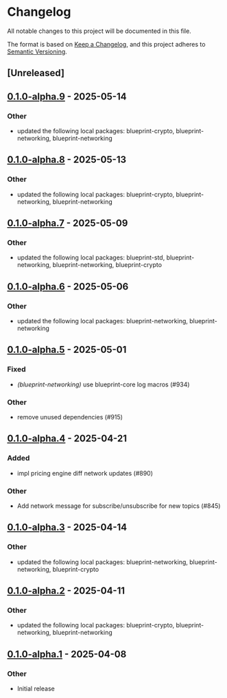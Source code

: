 # Changelog

All notable changes to this project will be documented in this file.

The format is based on [Keep a Changelog](https://keepachangelog.com/en/1.0.0/),
and this project adheres to [Semantic Versioning](https://semver.org/spec/v2.0.0.html).

## [Unreleased]

## [0.1.0-alpha.9](https://github.com/tangle-network/blueprint/compare/blueprint-networking-round-based-extension-v0.1.0-alpha.8...blueprint-networking-round-based-extension-v0.1.0-alpha.9) - 2025-05-14

### Other

- updated the following local packages: blueprint-crypto, blueprint-networking, blueprint-networking

## [0.1.0-alpha.8](https://github.com/tangle-network/blueprint/compare/blueprint-networking-round-based-extension-v0.1.0-alpha.7...blueprint-networking-round-based-extension-v0.1.0-alpha.8) - 2025-05-13

### Other

- updated the following local packages: blueprint-crypto, blueprint-networking, blueprint-networking

## [0.1.0-alpha.7](https://github.com/tangle-network/blueprint/compare/blueprint-networking-round-based-extension-v0.1.0-alpha.6...blueprint-networking-round-based-extension-v0.1.0-alpha.7) - 2025-05-09

### Other

- updated the following local packages: blueprint-std, blueprint-networking, blueprint-networking, blueprint-crypto

## [0.1.0-alpha.6](https://github.com/tangle-network/blueprint/compare/blueprint-networking-round-based-extension-v0.1.0-alpha.5...blueprint-networking-round-based-extension-v0.1.0-alpha.6) - 2025-05-06

### Other

- updated the following local packages: blueprint-networking, blueprint-networking

## [0.1.0-alpha.5](https://github.com/tangle-network/blueprint/compare/blueprint-networking-round-based-extension-v0.1.0-alpha.4...blueprint-networking-round-based-extension-v0.1.0-alpha.5) - 2025-05-01

### Fixed

- *(blueprint-networking)* use blueprint-core log macros (#934)

### Other

- remove unused dependencies (#915)

## [0.1.0-alpha.4](https://github.com/tangle-network/blueprint/compare/blueprint-networking-round-based-extension-v0.1.0-alpha.3...blueprint-networking-round-based-extension-v0.1.0-alpha.4) - 2025-04-21

### Added

- impl pricing engine diff network updates (#890)

### Other

- Add network message for subscribe/unsubscribe for new topics (#845)

## [0.1.0-alpha.3](https://github.com/tangle-network/blueprint/compare/blueprint-networking-round-based-extension-v0.1.0-alpha.2...blueprint-networking-round-based-extension-v0.1.0-alpha.3) - 2025-04-14

### Other

- updated the following local packages: blueprint-networking, blueprint-networking, blueprint-crypto

## [0.1.0-alpha.2](https://github.com/tangle-network/blueprint/compare/blueprint-networking-round-based-extension-v0.1.0-alpha.1...blueprint-networking-round-based-extension-v0.1.0-alpha.2) - 2025-04-11

### Other

- updated the following local packages: blueprint-crypto, blueprint-networking, blueprint-networking

## [0.1.0-alpha.1](https://github.com/tangle-network/blueprint/releases/tag/blueprint-networking-round-based-extension-v0.1.0-alpha.1) - 2025-04-08

### Other

- Initial release
